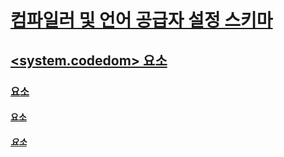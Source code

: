 # [컴파일러 및 언어 공급자 설정 스키마](index.md)
## [<system.codedom> 요소](system-codedom-element.md)
### [<compilers> 요소](compilers-element.md)
#### [<compiler> 요소](compiler-element.md)
##### [<providerOption> 요소](provideroption-element.md)
